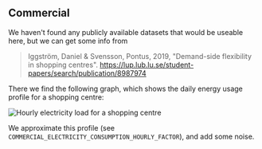 ## Commercial
We haven't found any publicly available datasets that would be useable here,
but we can get some info from
> Iggström, Daniel & Svensson, Pontus, 2019, "Demand-side flexibility in shopping centres".
> https://lup.lub.lu.se/student-papers/search/publication/8987974

There we find the following graph, which shows the daily energy usage profile for a shopping centre:

![Hourly electricity load for a shopping centre](images/commercial_elec_demand.png)

We approximate this profile (see `COMMERCIAL_ELECTRICITY_CONSUMPTION_HOURLY_FACTOR`), and add some noise.

